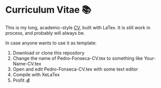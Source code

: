 # Curriculum Vitae :books:

This is my long, academic-style [CV](https://github.com/pedro-teles-fonseca/curriculum-vitae-eng/blob/master/Pedro-Fonseca-CV.pdf), built with LaTex. It is still work in process, and probably will always be.

In case anyone wants to use it as template:

1. Download or clone this repository
2. Change the name of Pedro-Fonseca-CV.tex to something like Your-Name-CV.tex
3. Open and edit Pedro-Fonseca-CV.tex with some text editor
4. Compile with XeLaTex
5. Profit :moneybag:

